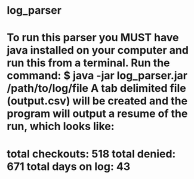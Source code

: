 # log_parser
To run this parser you MUST have java installed on your computer and run this from a terminal.
Run the command:
	$ java -jar log_parser.jar /path/to/log/file
A tab delimited file (output.csv) will be created and the program will output a resume of the run, which looks like:
=======================
 total checkouts: 518
 total denied: 671
 total days on log: 43
=======================
